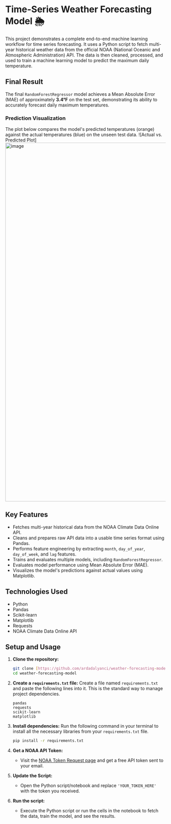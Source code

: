 # Time-Series Weather Forecasting Model 🌦️

This project demonstrates a complete end-to-end machine learning workflow for time series forecasting. It uses a Python script to fetch multi-year historical weather data from the official NOAA (National Oceanic and Atmospheric Administration) API. The data is then cleaned, processed, and used to train a machine learning model to predict the maximum daily temperature.

## Final Result
The final `RandomForestRegressor` model achieves a Mean Absolute Error (MAE) of approximately **3.4°F** on the test set, demonstrating its ability to accurately forecast daily maximum temperatures.

### Prediction Visualization
The plot below compares the model's predicted temperatures (orange) against the actual temperatures (blue) on the unseen test data.
![Actual vs. Predicted Plot]
<img width="2471" height="1127" alt="image" src="https://github.com/user-attachments/assets/7e219e5e-eef5-4f75-8ca2-5dd579ef29a0" />


## Key Features
- Fetches multi-year historical data from the NOAA Climate Data Online API.
- Cleans and prepares raw API data into a usable time series format using Pandas.
- Performs feature engineering by extracting `month`, `day_of_year`, `day_of_week`, and `lag` features.
- Trains and evaluates multiple models, including `RandomForestRegressor`.
- Evaluates model performance using Mean Absolute Error (MAE).
- Visualizes the model's predictions against actual values using Matplotlib.

## Technologies Used
- Python
- Pandas
- Scikit-learn
- Matplotlib
- Requests
- NOAA Climate Data Online API

## Setup and Usage

1.  **Clone the repository:**
    ```bash
    git clone [https://github.com/ardadalyanci/weather-forecasting-model.git](https://github.com/ardadalyanci/weather-forecasting-model.git)
    cd weather-forecasting-model
    ```

2.  **Create a `requirements.txt` file:**
    Create a file named `requirements.txt` and paste the following lines into it. This is the standard way to manage project dependencies.
    ```text
    pandas
    requests
    scikit-learn
    matplotlib
    ```

3.  **Install dependencies:**
    Run the following command in your terminal to install all the necessary libraries from your `requirements.txt` file.
    ```bash
    pip install -r requirements.txt
    ```

4.  **Get a NOAA API Token:**
    - Visit the [NOAA Token Request page](https://www.ncdc.noaa.gov/cdo-web/token) and get a free API token sent to your email.

5.  **Update the Script:**
    - Open the Python script/notebook and replace `'YOUR_TOKEN_HERE'` with the token you received.

6.  **Run the script:**
    - Execute the Python script or run the cells in the notebook to fetch the data, train the model, and see the results.
